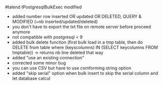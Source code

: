 #talend tPostgresqlBulkExec modified

- added number row inserted OR updated OR DELETED, QUERY & MODIFIED (=nb inserted/updated/deleted)
- you don't have to export the txt file on remote server before proceed anymore
- not compatible with postgresql < 9
- added bulk delete function (first bulk load in a tmp table, then do DELETE from table where (keyscolumns) IN (SELECT keycolumns FROM tmptable)) -> returns nb line deleted that way
- added "use an existing connection"
- corrected some minor bug
- you can use CSV but have to use comforming string option
- added "skip serial" option when bulk insert to skip the serial column and let database calcul
